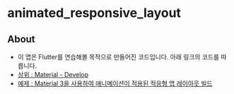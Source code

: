 # animated_responsive_layout

## About
- 이 앱은 Flutter를 연습해볼 목적으로 만들어진 코드입니다. 아래 링크의 코드를 따릅니다.
- [상위 : Material - Develop](https://m3.material.io/develop/flutter)
- [예제 : Material 3을 사용하여 애니메이션이 적용된 적응형 앱 레이아웃 빌드](https://codelabs.developers.google.com/codelabs/flutter-animated-responsive-layout?hl=ko#8)
